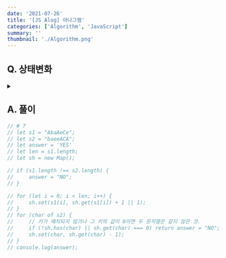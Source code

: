 ```yaml
---
date: '2021-07-26'
title: '[JS Alog] 아나그램'
categories: ['Algorithm', 'JavaScript']
summary: ''
thumbnail: './Algorithm.png'
---
```


## Q. 상태변화
<details>
<summary></summary>
<div markdown="1">       

Anagram이란 두 문자열이 알파벳의 나열 순서를 다르지만 그 구성이 일치하면 두 단어는 아
나그램이라고 합니다.
예를 들면 AbaAeCe 와 baeeACA 는 알파벳을 나열 순서는 다르지만 그 구성을 살펴보면
A(2), a(1), b(1), C(1), e(2)로 알파벳과 그 개수가 모두 일치합니다. 즉 어느 한 단어를 재
배열하면 상대편 단어가 될 수 있는 것을 아나그램이라 합니다.
길이가 같은 두 개의 단어가 주어지면 두 단어가 아나그램인지 판별하는 프로그램을 작성하세
요. 아나그램 판별시 대소문자가 구분됩니다.

</div>
</details>


## A. 풀이


``` javascript
// # 7
// let s1 = "AbaAeCe";
// let s2 = "baeeACA";
// let answer = 'YES'
// let len = s1.length;
// let sh = new Map();

// if (s1.length !== s2.length) {
//     answer = "NO";
// }

// for (let i = 0; i < len; i++) {
//     sh.set(s1[i], sh.get(s1[i]) + 1 || 1);
// }
// for (char of s2) {
//     // 키가 매치되지 않거나 그 키의 값이 0이면 두 문자열은 같지 않은 것.
//     if (!sh.has(char) || sh.get(char) === 0) return answer = "NO";
//     sh.set(char, sh.get(char) - 1);
// }
// console.log(answer);
```
